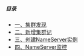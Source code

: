 ##### 目录

- [一、集群发现](#nsList)
- [二、新增集群记](#newCluster)
- [三、创建NameServer实例](#newns)
- [四、NameServer监控](#moniter)